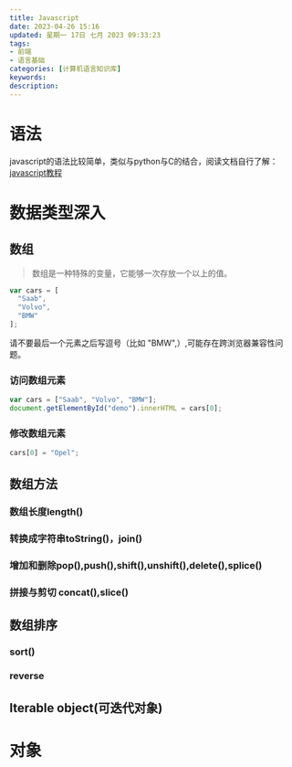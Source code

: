 ```yaml
---
title: Javascript
date: 2023-04-26 15:16
updated: 星期一 17日 七月 2023 09:33:23
tags: 
- 前端
- 语言基础
categories: [计算机语言知识库]
keywords:
description: 
---
```


# 语法
javascript的语法比较简单，类似与python与C的结合，阅读文档自行了解：[javascript教程](https://developer.mozilla.org/zh-CN/docs/Learn/Getting_started_with_the_web/JavaScript_basics)

# 数据类型深入

## 数组
> 数组是一种特殊的变量，它能够一次存放一个以上的值。

```javascript
var cars = [
  "Saab",
  "Volvo",
  "BMW"
];
```
请不要最后一个元素之后写逗号（比如 "BMW",）,可能存在跨浏览器兼容性问题。

### 访问数组元素
```javascript
var cars = ["Saab", "Volvo", "BMW"];
document.getElementById("demo").innerHTML = cars[0]; 
```

### 修改数组元素
```javascript
cars[0] = "Opel";
```

## 数组方法
<a name="PwXt7"></a>
### 数组长度length()
<a name="uWCrC"></a>
### 转换成字符串toString()，join()
<a name="dwyHR"></a>
### 增加和删除pop(),push(),shift(),unshift(),delete(),splice()
<a name="qLYLl"></a>
### 拼接与剪切 concat(),slice()
<a name="O3iHp"></a>
## 数组排序
<a name="PkSPb"></a>
### sort()
<a name="SYB1M"></a>
### reverse
<a name="oyH3I"></a>
### 
<a name="KZ0oN"></a>
## lterable object(可迭代对象)

<a name="rtAIM"></a>
# 对象
<a name="XRB4R"></a>

